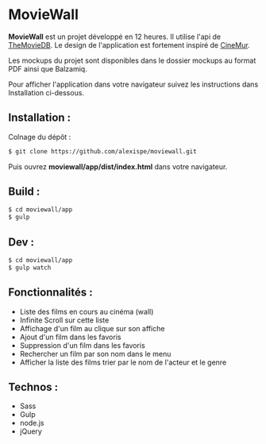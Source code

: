 # MovieWall
**MovieWall** est un projet développé en 12 heures. Il utilise l'api de [TheMovieDB](https://www.themoviedb.org/). Le design de l'application est fortement inspiré de [CineMur](https://cinemur.fr/film/avengers-infinity-war-232180).

Les mockups du projet sont disponibles dans le dossier mockups au format PDF ainsi que Balzamiq.

Pour afficher l'application dans votre navigateur suivez les instructions dans Installation ci-dessous.

## Installation :
Colnage du dépôt :
```sh
$ git clone https://github.com/alexispe/moviewall.git
```
Puis ouvrez **moviewall/app/dist/index.html** dans votre navigateur.
## Build :
```sh
$ cd moviewall/app
$ gulp
```
## Dev :
```sh
$ cd moviewall/app
$ gulp watch
```
## Fonctionnalités :
- Liste des films en cours au cinéma (wall)
- Infinite Scroll sur cette liste
- Affichage d'un film au clique sur son affiche
- Ajout d'un film dans les favoris
- Suppression d'un film dans les favoris
- Rechercher un film par son nom dans le menu
- Afficher la liste des films trier par le nom de l'acteur et le genre
## Technos :
- Sass
- Gulp
- node.js
- jQuery
